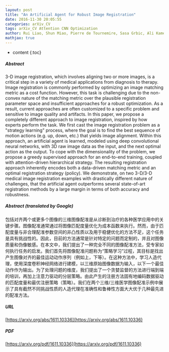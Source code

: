 ```yaml
---
layout: post
title: "An Artificial Agent for Robust Image Registration"
date: 2016-11-30 20:05:55
categories: arXiv_CV
tags: arXiv_CV Attention CNN Optimization
author: Rui Liao, Shun Miao, Pierre de Tournemire, Sasa Grbic, Ali Kamen, Tommaso Mansi, Dorin Comaniciu
mathjax: true
---
```


* content
{:toc}

##### Abstract
3-D image registration, which involves aligning two or more images, is a critical step in a variety of medical applications from diagnosis to therapy. Image registration is commonly performed by optimizing an image matching metric as a cost function. However, this task is challenging due to the non-convex nature of the matching metric over the plausible registration parameter space and insufficient approaches for a robust optimization. As a result, current approaches are often customized to a specific problem and sensitive to image quality and artifacts. In this paper, we propose a completely different approach to image registration, inspired by how experts perform the task. We first cast the image registration problem as a "strategy learning" process, where the goal is to find the best sequence of motion actions (e.g. up, down, etc.) that yields image alignment. Within this approach, an artificial agent is learned, modeled using deep convolutional neural networks, with 3D raw image data as the input, and the next optimal action as the output. To cope with the dimensionality of the problem, we propose a greedy supervised approach for an end-to-end training, coupled with attention-driven hierarchical strategy. The resulting registration approach inherently encodes both a data-driven matching metric and an optimal registration strategy (policy). We demonstrate, on two 3-D/3-D medical image registration examples with drastically different nature of challenges, that the artificial agent outperforms several state-of-art registration methods by a large margin in terms of both accuracy and robustness.

##### Abstract (translated by Google)
包括对齐两个或更多个图像的三维图像配准是从诊断到治疗的各种医学应用中的关键步骤。图像配准通常通过将图像匹配度量优化为成本函数来执行。然而，由于匹配度量与非合理配准参数空间的非凸性质以及用于稳健优化的方法不足，这个任务是具有挑战性的。因此，目前的方法通常是针对特定的问题而定制的，并且对图像质量和伪像敏感。在本文中，我们提出了一种完全不同的图像配准方法，受专家如何执行任务的启发。我们首先将图像配准问题称为“策略学习”过程，其目标是找出产生图像对齐的最佳运动动作序列（例如上，下等）。在这种方法中，学习人造代理，使用深度卷积神经网络进行建模，以三维原始图像数据为输入，以下一个最佳动作作为输出。为了处理问题的维度，我们提出了一个贪婪监督的方法进行端到端的培训，再加上注意力驱动的分层策略。由此产生的注册方法固有地编码数据驱动的匹配度量和最优注册策略（策略）。我们在两个三维/三维医学图像配准示例中展示了具有截然不同挑战性质的人造代理在准确性和鲁棒性方面大大优于几种最先进的配准方法。

##### URL
[https://arxiv.org/abs/1611.10336](https://arxiv.org/abs/1611.10336)

##### PDF
[https://arxiv.org/pdf/1611.10336](https://arxiv.org/pdf/1611.10336)

